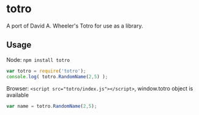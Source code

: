 # totro
A port of David A. Wheeler's Totro for use as a library.

## Usage

Node: `npm install totro`
```javascript
var totro = require('totro');
console.log( totro.RandomName(2,5) );
```

Browser: `<script src="totro/index.js"></script>`, window.totro object is available
```javascript
var name = totro.RandomName(2,5);
```


